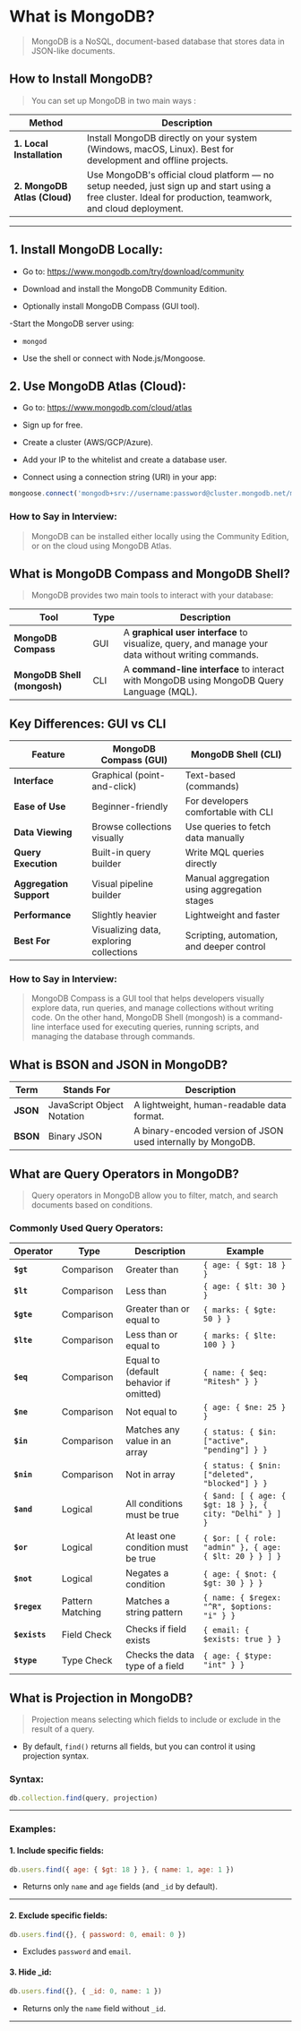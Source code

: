 # What is MongoDB?
> MongoDB is a NoSQL, document-based database that stores data in JSON-like documents.

## How to Install MongoDB?
> You can set up MongoDB in two main ways :

| Method                       | Description                                                                                                                                                 |
| ---------------------------- | ----------------------------------------------------------------------------------------------------------------------------------------------------------- |
| **1. Local Installation**    | Install MongoDB directly on your system (Windows, macOS, Linux). Best for development and offline projects.                                                 |
| **2. MongoDB Atlas (Cloud)** | Use MongoDB's official cloud platform — no setup needed, just sign up and start using a free cluster. Ideal for production, teamwork, and cloud deployment. |

---
## 1. Install MongoDB Locally:
- Go to: https://www.mongodb.com/try/download/community

- Download and install the MongoDB Community Edition.

- Optionally install MongoDB Compass (GUI tool).

-Start the MongoDB server using:

- `mongod`

- Use the shell or connect with Node.js/Mongoose.

## 2. Use MongoDB Atlas (Cloud):
- Go to: https://www.mongodb.com/cloud/atlas

- Sign up for free.

- Create a cluster (AWS/GCP/Azure).

- Add your IP to the whitelist and create a database user.

- Connect using a connection string (URI) in your app:
```js
mongoose.connect('mongodb+srv://username:password@cluster.mongodb.net/myDB');
```

### How to Say in Interview:
> MongoDB can be installed either locally using the Community Edition, or on the cloud using MongoDB Atlas.

## What is MongoDB Compass and MongoDB Shell?
> MongoDB provides two main tools to interact with your database:

| Tool                        | Type | Description                                                                                        |
| --------------------------- | ---- | -------------------------------------------------------------------------------------------------- |
| **MongoDB Compass**         | GUI  | A **graphical user interface** to visualize, query, and manage your data without writing commands. |
| **MongoDB Shell (mongosh)** | CLI  | A **command-line interface** to interact with MongoDB using MongoDB Query Language (MQL).          |

## Key Differences: GUI vs CLI
| Feature                 | MongoDB Compass (GUI)                   | MongoDB Shell (CLI)                         |
| ----------------------- | --------------------------------------- | ------------------------------------------- |
| **Interface**           | Graphical (point-and-click)             | Text-based (commands)                       |
| **Ease of Use**         | Beginner-friendly                       | For developers comfortable with CLI         |
| **Data Viewing**        | Browse collections visually             | Use queries to fetch data manually          |
| **Query Execution**     | Built-in query builder                  | Write MQL queries directly                  |
| **Aggregation Support** | Visual pipeline builder                 | Manual aggregation using aggregation stages |
| **Performance**         | Slightly heavier                        | Lightweight and faster                      |
| **Best For**            | Visualizing data, exploring collections | Scripting, automation, and deeper control   |

### How to Say in Interview:
> MongoDB Compass is a GUI tool that helps developers visually explore data, run queries, and manage collections without writing code. On the other hand, MongoDB Shell (mongosh) is a command-line interface used for executing queries, running scripts, and managing the database through commands.

## What is BSON and JSON in MongoDB?
| Term     | Stands For                 | Description                                                  |
| -------- | -------------------------- | ------------------------------------------------------------ |
| **JSON** | JavaScript Object Notation | A lightweight, human-readable data format.                   |
| **BSON** | Binary JSON                | A binary-encoded version of JSON used internally by MongoDB. |

## What are Query Operators in MongoDB?
> Query operators in MongoDB allow you to filter, match, and search documents based on conditions.

### Commonly Used Query Operators:
| Operator      | Type             | Description                            | Example                                                 |
| ------------- | ---------------- | -------------------------------------- | ------------------------------------------------------- |
| **`$gt`**     | Comparison       | Greater than                           | `{ age: { $gt: 18 } }`                                  |
| **`$lt`**     | Comparison       | Less than                              | `{ age: { $lt: 30 } }`                                  |
| **`$gte`**    | Comparison       | Greater than or equal to               | `{ marks: { $gte: 50 } }`                               |
| **`$lte`**    | Comparison       | Less than or equal to                  | `{ marks: { $lte: 100 } }`                              |
| **`$eq`**     | Comparison       | Equal to (default behavior if omitted) | `{ name: { $eq: "Ritesh" } }`                           |
| **`$ne`**     | Comparison       | Not equal to                           | `{ age: { $ne: 25 } }`                                  |
| **`$in`**     | Comparison       | Matches any value in an array          | `{ status: { $in: ["active", "pending"] } }`            |
| **`$nin`**    | Comparison       | Not in array                           | `{ status: { $nin: ["deleted", "blocked"] } }`          |
| **`$and`**    | Logical          | All conditions must be true            | `{ $and: [ { age: { $gt: 18 } }, { city: "Delhi" } ] }` |
| **`$or`**     | Logical          | At least one condition must be true    | `{ $or: [ { role: "admin" }, { age: { $lt: 20 } } ] }`  |
| **`$not`**    | Logical          | Negates a condition                    | `{ age: { $not: { $gt: 30 } } }`                        |
| **`$regex`**  | Pattern Matching | Matches a string pattern               | `{ name: { $regex: "^R", $options: "i" } }`             |
| **`$exists`** | Field Check      | Checks if field exists                 | `{ email: { $exists: true } }`                          |
| **`$type`**   | Type Check       | Checks the data type of a field        | `{ age: { $type: "int" } }`                             |

## What is Projection in MongoDB?
> Projection means selecting which fields to include or exclude in the result of a query.

- By default, `find()` returns all fields, but you can control it using projection syntax.
### Syntax:
```js
db.collection.find(query, projection)
```

---
### Examples:
#### 1. Include specific fields:
```js
db.users.find({ age: { $gt: 18 } }, { name: 1, age: 1 })
```
- Returns only `name` and `age` fields (and `_id` by default).
---
#### 2. Exclude specific fields:
```js
db.users.find({}, { password: 0, email: 0 })
```
- Excludes `password` and `email`.

#### 3. Hide _id:
```js
db.users.find({}, { _id: 0, name: 1 })
```
- Returns only the `name` field without `_id`.
---
